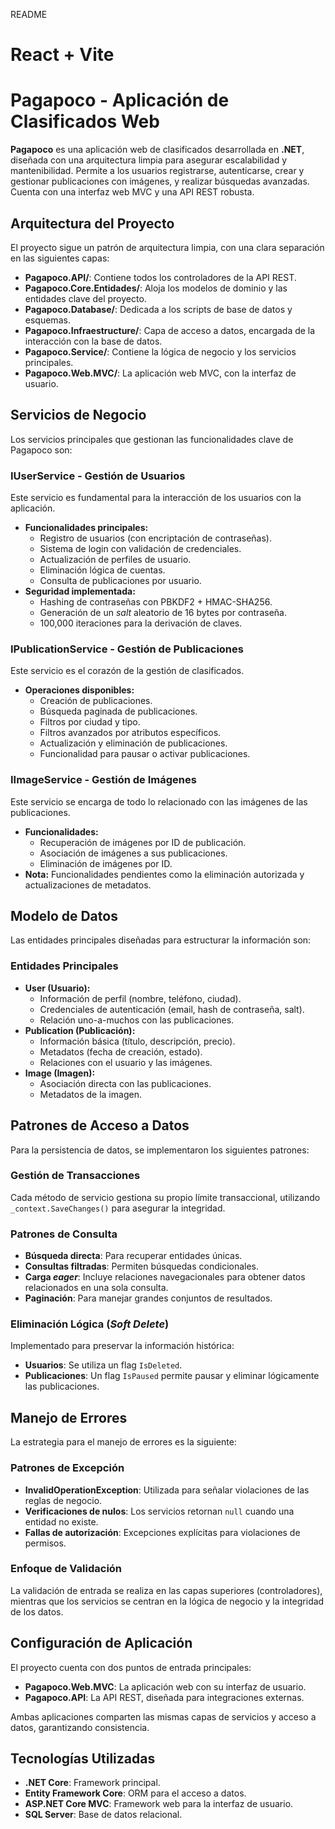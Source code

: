 README

# React + Vite

# Pagapoco - Aplicación de Clasificados Web

**Pagapoco** es una aplicación web de clasificados desarrollada en **.NET**, diseñada con una arquitectura limpia para asegurar escalabilidad y mantenibilidad. Permite a los usuarios registrarse, autenticarse, crear y gestionar publicaciones con imágenes, y realizar búsquedas avanzadas. Cuenta con una interfaz web MVC y una API REST robusta.

## Arquitectura del Proyecto

El proyecto sigue un patrón de arquitectura limpia, con una clara separación en las siguientes capas:

- **Pagapoco.API/**: Contiene todos los controladores de la API REST.
- **Pagapoco.Core.Entidades/**: Aloja los modelos de dominio y las entidades clave del proyecto.
- **Pagapoco.Database/**: Dedicada a los scripts de base de datos y esquemas.
- **Pagapoco.Infraestructure/**: Capa de acceso a datos, encargada de la interacción con la base de datos.
- **Pagapoco.Service/**: Contiene la lógica de negocio y los servicios principales.
- **Pagapoco.Web.MVC/**: La aplicación web MVC, con la interfaz de usuario.

## Servicios de Negocio

Los servicios principales que gestionan las funcionalidades clave de Pagapoco son:

### IUserService - Gestión de Usuarios

Este servicio es fundamental para la interacción de los usuarios con la aplicación.

- **Funcionalidades principales:**
  - Registro de usuarios (con encriptación de contraseñas).
  - Sistema de login con validación de credenciales.
  - Actualización de perfiles de usuario.
  - Eliminación lógica de cuentas.
  - Consulta de publicaciones por usuario.
- **Seguridad implementada:**
  - Hashing de contraseñas con PBKDF2 + HMAC-SHA256.
  - Generación de un _salt_ aleatorio de 16 bytes por contraseña.
  - 100,000 iteraciones para la derivación de claves.

### IPublicationService - Gestión de Publicaciones

Este servicio es el corazón de la gestión de clasificados.

- **Operaciones disponibles:**
  - Creación de publicaciones.
  - Búsqueda paginada de publicaciones.
  - Filtros por ciudad y tipo.
  - Filtros avanzados por atributos específicos.
  - Actualización y eliminación de publicaciones.
  - Funcionalidad para pausar o activar publicaciones.

### IImageService - Gestión de Imágenes

Este servicio se encarga de todo lo relacionado con las imágenes de las publicaciones.

- **Funcionalidades:**
  - Recuperación de imágenes por ID de publicación.
  - Asociación de imágenes a sus publicaciones.
  - Eliminación de imágenes por ID.
- **Nota:** Funcionalidades pendientes como la eliminación autorizada y actualizaciones de metadatos.

## Modelo de Datos

Las entidades principales diseñadas para estructurar la información son:

### Entidades Principales

- **User (Usuario):**
  - Información de perfil (nombre, teléfono, ciudad).
  - Credenciales de autenticación (email, hash de contraseña, salt).
  - Relación uno-a-muchos con las publicaciones.
- **Publication (Publicación):**
  - Información básica (título, descripción, precio).
  - Metadatos (fecha de creación, estado).
  - Relaciones con el usuario y las imágenes.
- **Image (Imagen):**
  - Asociación directa con las publicaciones.
  - Metadatos de la imagen.

## Patrones de Acceso a Datos

Para la persistencia de datos, se implementaron los siguientes patrones:

### Gestión de Transacciones

Cada método de servicio gestiona su propio límite transaccional, utilizando `_context.SaveChanges()` para asegurar la integridad.

### Patrones de Consulta

- **Búsqueda directa**: Para recuperar entidades únicas.
- **Consultas filtradas**: Permiten búsquedas condicionales.
- **Carga _eager_**: Incluye relaciones navegacionales para obtener datos relacionados en una sola consulta.
- **Paginación**: Para manejar grandes conjuntos de resultados.

### Eliminación Lógica (_Soft Delete_)

Implementado para preservar la información histórica:

- **Usuarios**: Se utiliza un flag `IsDeleted`.
- **Publicaciones**: Un flag `IsPaused` permite pausar y eliminar lógicamente las publicaciones.

## Manejo de Errores

La estrategia para el manejo de errores es la siguiente:

### Patrones de Excepción

- **InvalidOperationException**: Utilizada para señalar violaciones de las reglas de negocio.
- **Verificaciones de nulos**: Los servicios retornan `null` cuando una entidad no existe.
- **Fallas de autorización**: Excepciones explícitas para violaciones de permisos.

### Enfoque de Validación

La validación de entrada se realiza en las capas superiores (controladores), mientras que los servicios se centran en la lógica de negocio y la integridad de los datos.

## Configuración de Aplicación

El proyecto cuenta con dos puntos de entrada principales:

- **Pagapoco.Web.MVC**: La aplicación web con su interfaz de usuario.
- **Pagapoco.API**: La API REST, diseñada para integraciones externas.

Ambas aplicaciones comparten las mismas capas de servicios y acceso a datos, garantizando consistencia.

## Tecnologías Utilizadas

- **.NET Core**: Framework principal.
- **Entity Framework Core**: ORM para el acceso a datos.
- **ASP.NET Core MVC**: Framework web para la interfaz de usuario.
- **SQL Server**: Base de datos relacional.

